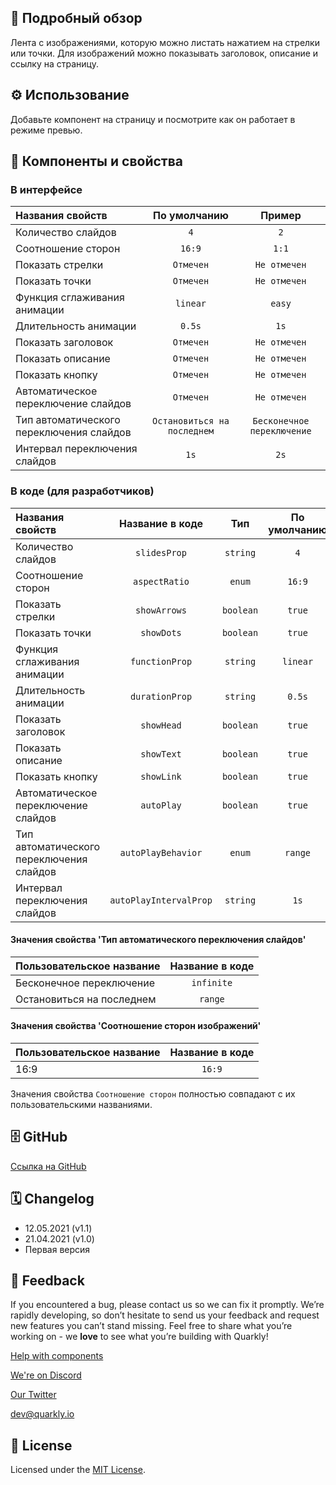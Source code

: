 ## 📖 Подробный обзор

Лента с изображениями, которую можно листать нажатием на стрелки или точки.
Для изображений можно показывать заголовок, описание и ссылку на страницу.

## ⚙️ Использование

Добавьте компонент на страницу и посмотрите как он работает в режиме превью.

## 🧩 Компоненты и свойства

### В интерфейсе

| Названия свойств                         |        По умолчанию         |           Пример           |
| :--------------------------------------- | :-------------------------: | :------------------------: |
| Количество слайдов                       |             `4`             |            `2`             |
| Соотношение сторон                       |           `16:9`            |           `1:1`            |
| Показать стрелки                         |          `Отмечен`          |        `Не отмечен`        |
| Показать точки                           |          `Отмечен`          |        `Не отмечен`        |
| Функция сглаживания анимации             |          `linear`           |           `easy`           |
| Длительность анимации                    |           `0.5s`            |            `1s`            |
| Показать заголовок                       |          `Отмечен`          |        `Не отмечен`        |
| Показать описание                        |          `Отмечен`          |        `Не отмечен`        |
| Показать кнопку                          |          `Отмечен`          |        `Не отмечен`        |
| Автоматическое переключение слайдов      |          `Отмечен`          |        `Не отмечен`        |
| Тип автоматического переключения слайдов | `Остановиться на последнем` | `Бесконечное переключение` |
| Интервал переключения слайдов            |            `1s`             |            `2s`            |

### В коде (для разработчиков)

| Названия свойств                         |    Название в коде     |    Тип    | По умолчанию |   Пример   |
| :--------------------------------------- | :--------------------: | :-------: | :----------: | :--------: |
| Количество слайдов                       |      `slidesProp`      | `string`  |     `4`      |    `2`     |
| Соотношение сторон                       |     `aspectRatio`      |  `enum`   |    `16:9`    |   `1:1`    |
| Показать стрелки                         |      `showArrows`      | `boolean` |    `true`    |  `false`   |
| Показать точки                           |       `showDots`       | `boolean` |    `true`    |  `false`   |
| Функция сглаживания анимации             |     `functionProp`     | `string`  |   `linear`   |   `easy`   |
| Длительность анимации                    |     `durationProp`     | `string`  |    `0.5s`    |    `1s`    |
| Показать заголовок                       |       `showHead`       | `boolean` |    `true`    |  `false`   |
| Показать описание                        |       `showText`       | `boolean` |    `true`    |  `false`   |
| Показать кнопку                          |       `showLink`       | `boolean` |    `true`    |  `false`   |
| Автоматическое переключение слайдов      |       `autoPlay`       | `boolean` |    `true`    |  `false`   |
| Тип автоматического переключения слайдов |   `autoPlayBehavior`   |  `enum`   |   `range`    | `infinite` |
| Интервал переключения слайдов            | `autoPlayIntervalProp` | `string`  |     `1s`     |    `2s`    |

#### Значения свойства 'Тип автоматического переключения слайдов'

| Пользовательское название | Название в коде |
| :------------------------ | :-------------: |
| Бесконечное переключение  |   `infinite`    |
| Остановиться на последнем |     `range`     |

#### Значения свойства 'Соотношение сторон изображений'

| Пользовательское название | Название в коде |
| :------------------------ | :-------------: |
| 16:9                      |     `16:9`      |

Значения свойства `Соотношение сторон` полностью совпадают с их пользовательскими названиями.

## 🗄 GitHub

[Ссылка на GitHub](https://github.com/quarkly/community-kit/tree/master/src/Carousel)

## 🗓 Changelog

-   12.05.2021 (v1.1)
-   21.04.2021 (v1.0)
-   Первая версия

## 📮 Feedback

If you encountered a bug, please contact us so we can fix it promptly. We’re rapidly developing, so don’t hesitate to send us your feedback and request new features you can’t stand missing. Feel free to share what you’re working on - we **love** to see what you’re building with Quarkly!

[Help with components](https://community.quarkly.io/c/requests/11)

[We're on Discord](https://discord.gg/f9KhSMGX)

[Our Twitter](https://twitter.com/quarklyapp)

[dev@quarkly.io](mailto:dev@quarkly.io)

## 📝 License

Licensed under the [MIT License](https://raw.githubusercontent.com/quarkly/community-kit/master/LICENSE).
